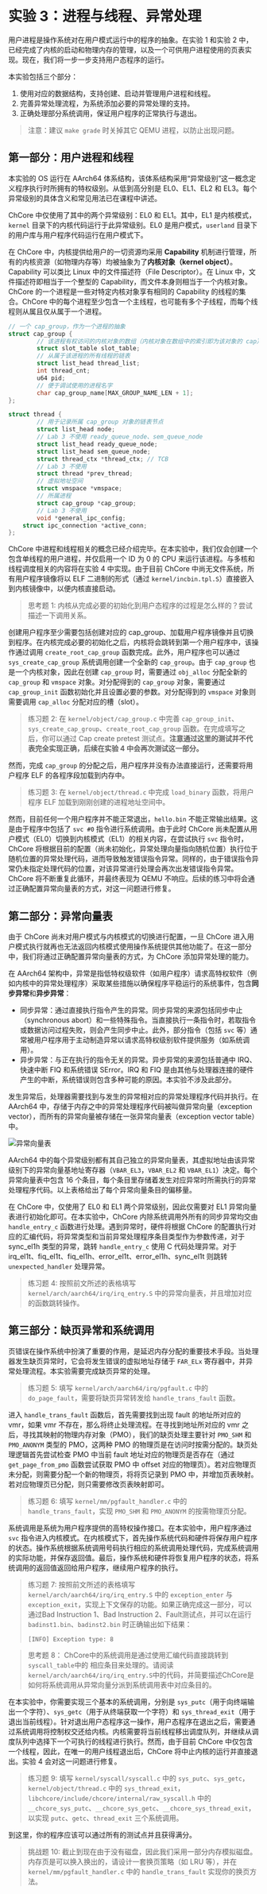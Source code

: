 # 实验 3：进程与线程、异常处理

用户进程是操作系统对在用户模式运行中的程序的抽象。在实验 1 和实验 2 中，已经完成了内核的启动和物理内存的管理，以及一个可供用户进程使用的页表实现。现在，我们将一步一步支持用户态程序的运行。

本实验包括三个部分：

1. 使用对应的数据结构，支持创建、启动并管理用户进程和线程。
2. 完善异常处理流程，为系统添加必要的异常处理的支持。
3. 正确处理部分系统调用，保证用户程序的正常执行与退出。

> 注意：建议 `make grade` 时关掉其它 QEMU 进程，以防止出现问题。

## 第一部分：用户进程和线程

本实验的 OS 运行在 AArch64 体系结构，该体系结构采用“异常级别”这一概念定义程序执行时所拥有的特权级别。从低到高分别是 EL0、EL1、EL2 和 EL3。每个异常级别的具体含义和常见用法已在课程中讲述。

ChCore 中仅使用了其中的两个异常级别：EL0 和 EL1。其中，EL1 是内核模式，`kernel` 目录下的内核代码运行于此异常级别。EL0 是用户模式，`userland` 目录下的用户库与用户程序代码运行在用户模式下。

在 ChCore 中，内核提供给用户的一切资源均采用 **Capability** 机制进行管理，所有的内核资源（如物理内存等）均被抽象为了**内核对象（kernel object）**。Capability 可以类比 Linux 中的文件描述符（File Descriptor）。在 Linux 中，文件描述符即相当于一个整型的 Capability，而文件本身则相当于一个内核对象。ChCore 的一个进程是一些对特定内核对象享有相同的 Capability 的线程的集合。ChCore 中的每个进程至少包含一个主线程，也可能有多个子线程，而每个线程则从属且仅从属于一个进程。

```c
// 一个 cap_group，作为一个进程的抽象
struct cap_group {
        // 该进程有权访问的内核对象的数组（内核对象在数组中的索引即为该对象的 cap）
        struct slot_table slot_table;
        // 从属于该进程的所有线程的链表
        struct list_head thread_list;
        int thread_cnt;
        u64 pid;
        // 便于调试使用的进程名字
        char cap_group_name[MAX_GROUP_NAME_LEN + 1];
};

struct thread {
        // 用于记录所属 cap_group 对象的链表节点
        struct list_head node;
        // Lab 3 不使用 ready_queue_node、sem_queue_node
        struct list_head ready_queue_node;
        struct list_head sem_queue_node;
        struct thread_ctx *thread_ctx; // TCB
        // Lab 3 不使用
        struct thread *prev_thread;
        // 虚拟地址空间
        struct vmspace *vmspace;
        // 所属进程
        struct cap_group *cap_group;
        // Lab 3 不使用
        void *general_ipc_config;
	struct ipc_connection *active_conn;
};
```

ChCore 中进程和线程相关的概念已经介绍完毕。在本实验中，我们仅会创建一个包含单线程的用户进程，并仅启用一个 ID 为 0 的 CPU 来运行该进程。与多核和线程调度相关的内容将在实验 4 中实现。由于目前 ChCore 中尚无文件系统，所有用户程序镜像将以 ELF 二进制的形式（通过 `kernel/incbin.tpl.S`）直接嵌入到内核镜像中，以便内核直接启动。

> 思考题 1: 内核从完成必要的初始化到用户态程序的过程是怎么样的？尝试描述一下调用关系。

创建用户程序至少需要包括创建对应的 cap_group、加载用户程序镜像并且切换到程序。在内核完成必要的初始化之后，内核将会跳转到第一个用户程序中，该操作通过调用 `create_root_cap_group` 函数完成。此外，用户程序也可以通过 `sys_create_cap_group` 系统调用创建一个全新的 `cap_group`。由于 `cap_group` 也是一个内核对象，因此在创建 `cap_group` 时，需要通过 `obj_alloc` 分配全新的 `cap_group` 和 `vmspace` 对象。对分配得到的 `cap_group` 对象，需要通过 `cap_group_init` 函数初始化并且设置必要的参数。对分配得到的 `vmspace` 对象则需要调用 `cap_alloc` 分配对应的槽（slot）。

> 练习题 2: 在 `kernel/object/cap_group.c` 中完善 `cap_group_init`、`sys_create_cap_group`、`create_root_cap_group` 函数。在完成填写之后，你可以通过 Cap create pretest 测试点。**注意通过这里的测试并不代表完全实现正确，后续在实验 4 中会再次测试这一部分。**

然而，完成 `cap_group` 的分配之后，用户程序并没有办法直接运行，还需要将用户程序 ELF 的各程序段加载到内存中。

> 练习题 3: 在 `kernel/object/thread.c` 中完成 `load_binary` 函数，将用户程序 ELF 加载到刚刚创建的进程地址空间中。

然而，目前任何一个用户程序并不能正常退出，`hello.bin` 不能正常输出结果。这是由于程序中包括了 `svc #0` 指令进行系统调用。由于此时 ChCore 尚未配置从用户模式（EL0）切换到内核模式（EL1）的相关内容，在尝试执行 `svc` 指令时，ChCore 将根据目前的配置（尚未初始化，异常处理向量指向随机位置）执行位于随机位置的异常处理代码，进而导致触发错误指令异常。同样的，由于错误指令异常仍未指定处理代码的位置，对该异常进行处理会再次出发错误指令异常。ChCore 将不断重复此循环，并最终表现为 QEMU 不响应。后续的练习中将会通过正确配置异常向量表的方式，对这一问题进行修复。

## 第二部分：异常向量表

由于 ChCore 尚未对用户模式与内核模式的切换进行配置，一旦 ChCore 进入用户模式执行就再也无法返回内核模式使用操作系统提供其他功能了。在这一部分中，我们将通过正确配置异常向量表的方式，为 ChCore 添加异常处理的能力。

在 AArch64 架构中，异常是指低特权级软件（如用户程序）请求高特权软件（例如内核中的异常处理程序）采取某些措施以确保程序平稳运行的系统事件，包含**同步异常**和**异步异常**：

- 同步异常：通过直接执行指令产生的异常。同步异常的来源包括同步中止（synchronous abort）和一些特殊指令。当直接执行一条指令时，若取指令或数据访问过程失败，则会产生同步中止。此外，部分指令（包括 `svc` 等）通常被用户程序用于主动制造异常以请求高特权级别软件提供服务（如系统调用）。
- 异步异常：与正在执行的指令无关的异常。异步异常的来源包括普通中 IRQ、快速中断 FIQ 和系统错误 SError。IRQ 和 FIQ 是由其他与处理器连接的硬件产生的中断，系统错误则包含多种可能的原因。本实验不涉及此部分。

发生异常后，处理器需要找到与发生的异常相对应的异常处理程序代码并执行。在 AArch64 中，存储于内存之中的异常处理程序代码被叫做异常向量（exception vector），而所有的异常向量被存储在一张异常向量表（exception vector table）中。

![异常向量表](assets/3-exception.png)

AArch64 中的每个异常级别都有其自己独立的异常向量表，其虚拟地址由该异常级别下的异常向量基地址寄存器（`VBAR_EL3`，`VBAR_EL2` 和 `VBAR_EL1`）决定。每个异常向量表中包含 16 个条目，每个条目里存储着发生对应异常时所需执行的异常处理程序代码。以上表格给出了每个异常向量条目的偏移量。

在 ChCore 中，仅使用了 EL0 和 EL1 两个异常级别，因此仅需要对 EL1 异常向量表进行初始化即可。在本实验中，ChCore 内除系统调用外所有的同步异常均交由 `handle_entry_c` 函数进行处理。遇到异常时，硬件将根据 ChCore 的配置执行对应的汇编代码，将异常类型和当前异常处理程序条目类型作为参数传递，对于 sync_el1h 类型的异常，跳转 `handle_entry_c` 使用 C 代码处理异常。对于 irq_el1t、fiq_el1t、fiq_el1h、error_el1t、error_el1h、sync_el1t 则跳转 `unexpected_handler` 处理异常。

> 练习题 4: 按照前文所述的表格填写 `kernel/arch/aarch64/irq/irq_entry.S` 中的异常向量表，并且增加对应的函数跳转操作。


## 第三部分：缺页异常和系统调用

页错误在操作系统中扮演了重要的作用，是延迟内存分配的重要技术手段。当处理器发生缺页异常时，它会将发生错误的虚拟地址存储于 `FAR_ELx` 寄存器中，并异常处理流程。本实验需要完成缺页异常的处理。

> 练习题 5: 填写 `kernel/arch/aarch64/irq/pgfault.c` 中的 `do_page_fault`，需要将缺页异常转发给 `handle_trans_fault` 函数。

进入 `handle_trans_fault` 函数后，首先需要找到出现 fault 的地址所对应的 vmr，如果 vmr 不存在，那么将终止处理流程。在寻找到地址所对应的 vmr 之后，寻找其映射的物理内存对象（PMO），我们的缺页处理主要针对 `PMO_SHM` 和 `PMO_ANONYM` 类型的 PMO，这两种 PMO 的物理页是在访问时按需分配的。缺页处理逻辑首先尝试检查 PMO 中当前 fault 地址对应的物理页是否存在（通过 `get_page_from_pmo` 函数尝试获取 PMO 中 offset 对应的物理页）。若对应物理页未分配，则需要分配一个新的物理页，将将页记录到 PMO 中，并增加页表映射。若对应物理页已分配，则只需要修改页表映射即可。

> 练习题 6: 填写 `kernel/mm/pgfault_handler.c` 中的 `handle_trans_fault`，实现 `PMO_SHM` 和 `PMO_ANONYM` 的按需物理页分配。

系统调用是系统为用户程序提供的高特权操作接口。在本实验中，用户程序通过 `svc` 指令进入内核模式。在内核模式下，首先操作系统代码和硬件将保存用户程序的状态。操作系统根据系统调用号码执行相应的系统调用处理代码，完成系统调用的实际功能，并保存返回值。最后，操作系统和硬件将恢复用户程序的状态，将系统调用的返回值返回给用户程序，继续用户程序的执行。

> 练习题 7: 按照前文所述的表格填写 `kernel/arch/aarch64/irq/irq_entry.S` 中的 `exception_enter` 与 `exception_exit`，实现上下文保存的功能。如果正确完成这一部分，可以通过Bad Instruction 1、Bad Instruction 2、Fault测试点，并可以在运行 `badinst1.bin`、`badinst2.bin` 时正确输出如下结果：
>
> ```
> [INFO] Exception type: 8
> ```

> 思考题 8： ChCore中的系统调用是通过使用汇编代码直接跳转到`syscall_table`中的
> 相应条目来处理的。请阅读`kernel/arch/aarch64/irq/irq_entry.S`中的代码，并简要描述ChCore是如何将系统调用从异常向量分派到系统调用表中对应条目的。

在本实验中，你需要实现三个基本的系统调用，分别是 `sys_putc`（用于向终端输出一个字符）、`sys_getc`（用于从终端获取一个字符）和 `sys_thread_exit`（用于退出当前线程）。针对退出用户态程序这一操作，用户态程序在退出之后，需要通过系统调用将控制权交还给内核。内核需要将当前线程移出调度队列，并继续从调度队列中选择下一个可执行的线程进行执行。然而，由于目前 ChCore 中仅包含一个线程，因此，在唯一的用户线程退出后，ChCore 将中止内核的运行并直接退出。实验 4 会对这一问题进行修复。

> 练习题 9: 填写 `kernel/syscall/syscall.c` 中的 `sys_putc`、`sys_getc`，`kernel/object/thread.c` 中的 `sys_thread_exit`，`libchcore/include/chcore/internal/raw_syscall.h` 中的 `__chcore_sys_putc`、`__chcore_sys_getc`、`__chcore_sys_thread_exit`，以实现 `putc`、`getc`、`thread_exit` 三个系统调用。

到这里，你的程序应该可以通过所有的测试点并且获得满分。

> 挑战题 10: 截止到现在由于没有磁盘，因此我们采用一部分内存模拟磁盘。内存页是可以换入换出的，请设计一套换页策略（如 LRU 等），并在 `kernel/mm/pgfault_handler.c` 中的 `handle_trans_fault` 实现你的换页方法。
